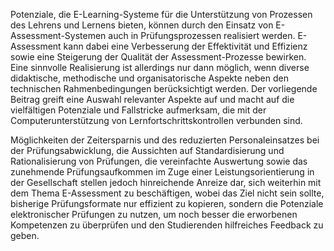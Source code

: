 Potenziale, die E-Learning-Systeme für die Unterstützung von Prozessen des Lehrens und Lernens bieten, können durch den Einsatz von E-Assessment-Systemen auch in Prüfungsprozessen realisiert werden. E-Assessment kann dabei eine Verbesserung der Effektivität und Effizienz sowie eine Steigerung der Qualität der Assessment-Prozesse bewirken. Eine sinnvolle Realisierung ist allerdings nur dann möglich, wenn diverse didaktische, methodische und organisatorische Aspekte neben den technischen Rahmenbedingungen berücksichtigt werden. Der vorliegende Beitrag greift eine Auswahl relevanter Aspekte auf und macht auf die vielfältigen Potenziale und Fallstricke aufmerksam, die mit der Computerunterstützung von Lernfortschrittskontrollen verbunden sind.

Möglichkeiten der Zeitersparnis und des reduzierten Personaleinsatzes bei der Prüfungsabwicklung, die Aussichten auf Standardisierung und Rationalisierung von Prüfungen, die vereinfachte Auswertung sowie das zunehmende Prüfungsaufkommen im Zuge einer Leistungsorientierung in der Gesellschaft stellen jedoch hinreichende Anreize dar, sich weiterhin mit dem Thema E-Assessment zu beschäftigen, wobei das Ziel nicht sein sollte, bisherige Prüfungsformate nur effizient zu kopieren, sondern die Potenziale elektronischer Prüfungen zu nutzen, um noch besser die erworbenen Kompetenzen zu überprüfen und den Studierenden hilfreiches Feedback zu geben.
